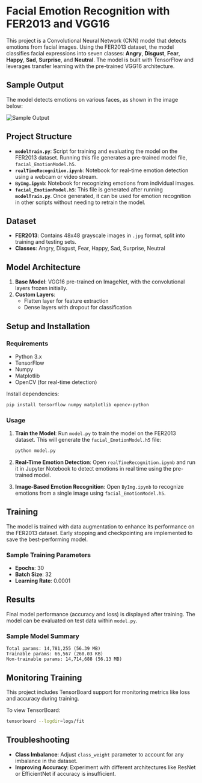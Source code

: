 # Facial Emotion Recognition with FER2013 and VGG16

This project is a Convolutional Neural Network (CNN) model that detects emotions from facial images. Using the FER2013 dataset, the model classifies facial expressions into seven classes: **Angry**, **Disgust**, **Fear**, **Happy**, **Sad**, **Surprise**, and **Neutral**. The model is built with TensorFlow and leverages transfer learning with the pre-trained VGG16 architecture.
## Sample Output

The model detects emotions on various faces, as shown in the image below:

![Sample Output](https://github.com/shivamprasad1001/humanEmotionsRecognition/blob/main/predictedImg.jpg)

## Project Structure

- **`modelTrain.py`**: Script for training and evaluating the model on the FER2013 dataset. Running this file generates a pre-trained model file, `facial_EmotionModel.h5`.
- **`realTimeRecognition.ipynb`**: Notebook for real-time emotion detection using a webcam or video stream.
- **`ByImg.ipynb`**: Notebook for recognizing emotions from individual images.
- **`facial_EmotionModel.h5`**:  This file is generated after running **`modelTrain.py`**. Once generated, it can be used for emotion recognition in other scripts without needing to retrain the model.

## Dataset

- **FER2013**: Contains 48x48 grayscale images in `.jpg` format, split into training and testing sets.
- **Classes**: Angry, Disgust, Fear, Happy, Sad, Surprise, Neutral

## Model Architecture

1. **Base Model**: VGG16 pre-trained on ImageNet, with the convolutional layers frozen initially.
2. **Custom Layers**:
   - Flatten layer for feature extraction
   - Dense layers with dropout for classification

## Setup and Installation

### Requirements

- Python 3.x
- TensorFlow
- Numpy
- Matplotlib
- OpenCV (for real-time detection)

Install dependencies:
```bash
pip install tensorflow numpy matplotlib opencv-python
```

### Usage

1. **Train the Model**:
   Run `model.py` to train the model on the FER2013 dataset. This will generate the `facial_EmotionModel.h5` file:
   ```bash
   python model.py
   ```

2. **Real-Time Emotion Detection**:
   Open `realTimeRecognition.ipynb` and run it in Jupyter Notebook to detect emotions in real time using the pre-trained model.

3. **Image-Based Emotion Recognition**:
   Open `ByImg.ipynb` to recognize emotions from a single image using `facial_EmotionModel.h5`.

## Training

The model is trained with data augmentation to enhance its performance on the FER2013 dataset. Early stopping and checkpointing are implemented to save the best-performing model.

### Sample Training Parameters

- **Epochs**: 30
- **Batch Size**: 32
- **Learning Rate**: 0.0001

## Results

Final model performance (accuracy and loss) is displayed after training. The model can be evaluated on test data within `model.py`.

### Sample Model Summary

```
Total params: 14,781,255 (56.39 MB)
Trainable params: 66,567 (260.03 KB)
Non-trainable params: 14,714,688 (56.13 MB)
```


## Monitoring Training

This project includes TensorBoard support for monitoring metrics like loss and accuracy during training.

To view TensorBoard:
```bash
tensorboard --logdir=logs/fit
```

## Troubleshooting

- **Class Imbalance**: Adjust `class_weight` parameter to account for any imbalance in the dataset.
- **Improving Accuracy**: Experiment with different architectures like ResNet or EfficientNet if accuracy is insufficient.


